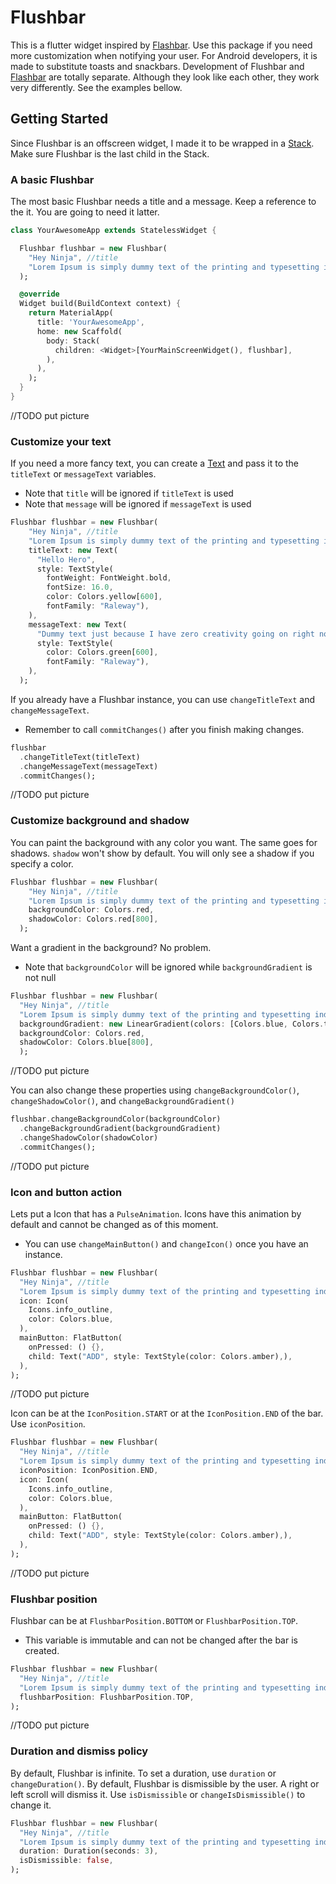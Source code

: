 # Flushbar

This is a flutter widget inspired by [Flashbar](https://github.com/aritraroy/Flashbar). Use this package if you need
more customization when notifying your user. For Android developers, it is made to substitute
toasts and snackbars.
Development of Flushbar and [Flashbar](https://github.com/aritraroy/Flashbar) are totally separate.
Although they look like each other, they work very differently. See the examples bellow.

## Getting Started

Since Flushbar is an offscreen widget, I made it to be wrapped 
in a [Stack](https://docs.flutter.io/flutter/widgets/Stack-class.html).
Make sure Flushbar is the last child in the Stack.

### A basic Flushbar

The most basic Flushbar needs a title and a message. Keep a reference to
the it. You are going to need it latter.

```dart
class YourAwesomeApp extends StatelessWidget {

  Flushbar flushbar = new Flushbar(
    "Hey Ninja", //title
    "Lorem Ipsum is simply dummy text of the printing and typesetting industry.", //message
  );

  @override
  Widget build(BuildContext context) {
    return MaterialApp(
      title: 'YourAwesomeApp',
      home: new Scaffold(
        body: Stack(
          children: <Widget>[YourMainScreenWidget(), flushbar],
        ),
      ),
    );
  }
}
```
//TODO put picture


### Customize your text

If you need a more fancy text, you can create a [Text](https://docs.flutter.io/flutter/widgets/Text-class.html)
and pass it to the `titleText` or `messageText` variables.
* Note that `title` will be ignored if `titleText` is used
* Note that `message` will be ignored if `messageText` is used

```dart
Flushbar flushbar = new Flushbar(
    "Hey Ninja", //title
    "Lorem Ipsum is simply dummy text of the printing and typesetting industry", //message
    titleText: new Text(
      "Hello Hero",
      style: TextStyle(
        fontWeight: FontWeight.bold,
        fontSize: 16.0,
        color: Colors.yellow[600],
        fontFamily: "Raleway"),
    ),
    messageText: new Text(
      "Dummy text just because I have zero creativity going on right now",
      style: TextStyle(
        color: Colors.green[600],
        fontFamily: "Raleway"),
    ),
  );
```

If you already have a Flushbar instance, you can use `changeTitleText` and `changeMessageText`.
* Remember to call `commitChanges()` after you finish making changes.

```dart
flushbar
  .changeTitleText(titleText)
  .changeMessageText(messageText)
  .commitChanges();
```

//TODO put picture

### Customize background and shadow

You can paint the background with any color you want. The same goes for shadows.
`shadow` won't show by default. You will only see a shadow if you specify a color.

```dart
Flushbar flushbar = new Flushbar(
    "Hey Ninja", //title
    "Lorem Ipsum is simply dummy text of the printing and typesetting industry",
    backgroundColor: Colors.red,
    shadowColor: Colors.red[800],
  );
```

Want a gradient in the background? No problem.
* Note that `backgroundColor` will be ignored while `backgroundGradient` is not null

```dart
Flushbar flushbar = new Flushbar(
  "Hey Ninja", //title
  "Lorem Ipsum is simply dummy text of the printing and typesetting industry",
  backgroundGradient: new LinearGradient(colors: [Colors.blue, Colors.teal]),
  backgroundColor: Colors.red,
  shadowColor: Colors.blue[800],
  );
```

//TODO put picture

You can also change these properties using `changeBackgroundColor()`,
`changeShadowColor()`, and `changeBackgroundGradient()`

```dart
flushbar.changeBackgroundColor(backgroundColor)
  .changeBackgroundGradient(backgroundGradient)
  .changeShadowColor(shadowColor)
  .commitChanges();
```

//TODO put picture

### Icon and button action

Lets put a Icon that has a `PulseAnimation`. Icons have this animation by default
and cannot be changed as of this moment.
* You can use `changeMainButton()` and `changeIcon()` once you have an instance.

```dart
Flushbar flushbar = new Flushbar(
  "Hey Ninja", //title
  "Lorem Ipsum is simply dummy text of the printing and typesetting industry",
  icon: Icon(
    Icons.info_outline,
    color: Colors.blue,
  ),
  mainButton: FlatButton(
    onPressed: () {},
    child: Text("ADD", style: TextStyle(color: Colors.amber),),
  ),
);
```

//TODO put picture

Icon can be at the `IconPosition.START` or at the `IconPosition.END` of the bar. Use `iconPosition`.

```dart
Flushbar flushbar = new Flushbar(
  "Hey Ninja", //title
  "Lorem Ipsum is simply dummy text of the printing and typesetting industry",
  iconPosition: IconPosition.END,
  icon: Icon(
    Icons.info_outline,
    color: Colors.blue,
  ),
  mainButton: FlatButton(
    onPressed: () {},
    child: Text("ADD", style: TextStyle(color: Colors.amber),),
  ),
);
```

//TODO put picture

### Flushbar position

Flushbar can be at `FlushbarPosition.BOTTOM` or `FlushbarPosition.TOP`.
* This variable is immutable and can not be changed after the bar is created.

```dart
Flushbar flushbar = new Flushbar(
  "Hey Ninja", //title
  "Lorem Ipsum is simply dummy text of the printing and typesetting industry",
  flushbarPosition: FlushbarPosition.TOP,
);
```

//TODO put picture

### Duration and dismiss policy

By default, Flushbar is infinite. To set a duration, use `duration` or `changeDuration()`.
By default, Flushbar is dismissible by the user. A right or left scroll will dismiss it.
Use `isDismissible` or `changeIsDismissible()` to change it.

```dart
Flushbar flushbar = new Flushbar(
  "Hey Ninja", //title
  "Lorem Ipsum is simply dummy text of the printing and typesetting industry",
  duration: Duration(seconds: 3),
  isDismissible: false,
);
```
